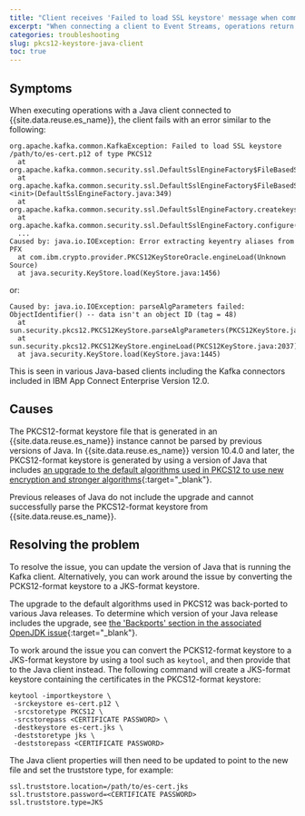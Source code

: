 ```yaml
---
title: "Client receives 'Failed to load SSL keystore' message when communicating with brokers"
excerpt: "When connecting a client to Event Streams, operations return 'Failed to load SSL keystore' errors when executing."
categories: troubleshooting
slug: pkcs12-keystore-java-client
toc: true
---
```


## Symptoms

When executing operations with a Java client connected to {{site.data.reuse.es_name}}, the client fails with an error similar to the following:

```
org.apache.kafka.common.KafkaException: Failed to load SSL keystore /path/to/es-cert.p12 of type PKCS12
  at org.apache.kafka.common.security.ssl.DefaultSslEngineFactory$FileBasedStore.load(DefaultSslEngineFactory.java:377)
  at org.apache.kafka.common.security.ssl.DefaultSslEngineFactory$FileBasedStore.<init>(DefaultSslEngineFactory.java:349)
  at org.apache.kafka.common.security.ssl.DefaultSslEngineFactory.createkeystore(DefaultSslEngineFactory.java:322)
  at org.apache.kafka.common.security.ssl.DefaultSslEngineFactory.configure(DefaultSslEngineFactory.java:168)
  ...
Caused by: java.io.IOException: Error extracting keyentry aliases from PFX
  at com.ibm.crypto.provider.PKCS12KeyStoreOracle.engineLoad(Unknown Source)
  at java.security.KeyStore.load(KeyStore.java:1456)
```

or:

```
Caused by: java.io.IOException: parseAlgParameters failed: ObjectIdentifier() -- data isn't an object ID (tag = 48)
  at sun.security.pkcs12.PKCS12KeyStore.parseAlgParameters(PKCS12KeyStore.java:829)
  at sun.security.pkcs12.PKCS12KeyStore.engineLoad(PKCS12KeyStore.java:2037)
  at java.security.KeyStore.load(KeyStore.java:1445)
```

This is seen in various Java-based clients including the Kafka connectors included in IBM App Connect Enterprise Version 12.0.

## Causes

The PKCS12-format keystore file that is generated in an {{site.data.reuse.es_name}} instance cannot be parsed by previous versions of Java. In {{site.data.reuse.es_name}} version 10.4.0 and later, the PKCS12-format keystore is generated by using a version of Java that includes [an upgrade to the default algorithms used in PKCS12 to use new encryption and stronger algorithms](https://bugs.openjdk.java.net/browse/JDK-8228481){:target="_blank"}.

Previous releases of Java do not include the upgrade and cannot successfully parse the PKCS12-format keystore from {{site.data.reuse.es_name}}.

## Resolving the problem

To resolve the issue, you can update the version of Java that is running the Kafka client. Alternatively, you can work around the issue by converting the PCKS12-format keystore to a JKS-format keystore.

The upgrade to the default algorithms used in PKCS12 was back-ported to various Java releases. To determine which version of your Java release includes the upgrade, see [the 'Backports' section in the associated OpenJDK issue](https://bugs.openjdk.java.net/browse/JDK-8214513){:target="_blank"}.

To work around the issue you can convert the PCKS12-format keystore to a JKS-format keystore by using a tool such as `keytool`, and then provide that to the Java client instead. The following command will create a JKS-format keystore containing the certificates in the PKCS12-format keystore:

```
keytool -importkeystore \
 -srckeystore es-cert.p12 \
 -srcstoretype PKCS12 \
 -srcstorepass <CERTIFICATE PASSWORD> \
 -destkeystore es-cert.jks \
 -deststoretype jks \
 -deststorepass <CERTIFICATE PASSWORD>
```

The Java client properties will then need to be updated to point to the new file and set the truststore type, for example:

```
ssl.truststore.location=/path/to/es-cert.jks
ssl.truststore.password=<CERTIFICATE PASSWORD>
ssl.truststore.type=JKS
```
